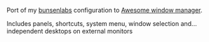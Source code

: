 Port of my [bunsenlabs](https://www.bunsenlabs.org/) configuration to [Awesome window manager](https://awesomewm.org/).

Includes panels, shortcuts, system menu, window selection and... independent desktops on external monitors